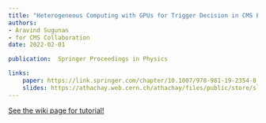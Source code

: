 ```yaml
---
title: "Heterogeneous Computing with GPUs for Trigger Decision in CMS Experiment at the LHC"
authors:
- Aravind Sugunan 
- for CMS Collaboration 
date: 2022-02-01

publication:  Springer Proceedings in Physics 

links:
    paper: https://link.springer.com/chapter/10.1007/978-981-19-2354-8_139
    slides: https://athachay.web.cern.ch/athachay/files/public/store/slides/DAE_BRNS_dec2020.pdf
---
```



[See the wiki page for tutorial!](https://github.com/hadisinaee/avicenna/wiki)
